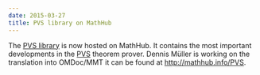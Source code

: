 ```yaml
---
date: 2015-03-27
title: PVS library on MathHub
---
```

The [PVS library](http://mathhub.info/PVS/) is now hosted on MathHub. It contains the most important developments in the
[PVS](http://pvs.csl.sri.com/) theorem prover. Dennis Müller is working on the translation into OMDoc/MMT it can be found at http://mathhub.info/PVS.


